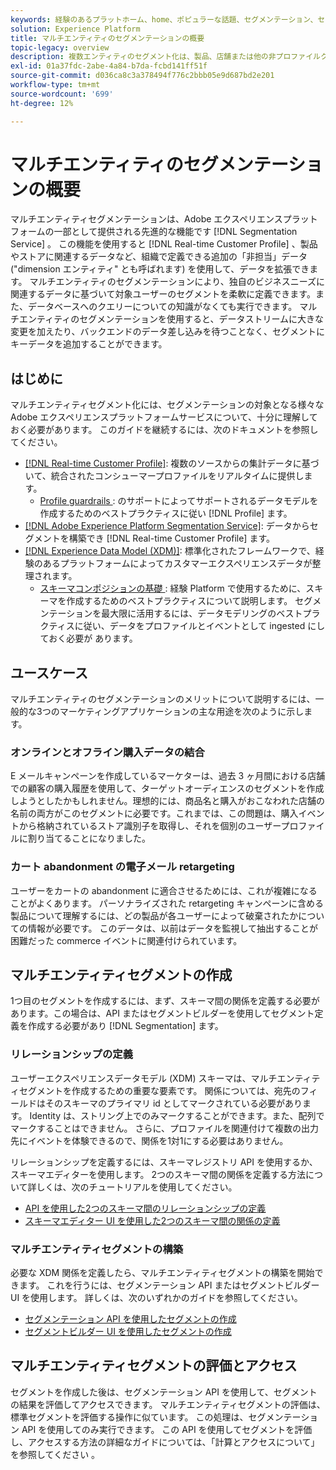 ```yaml
---
keywords: 経験のあるプラットホーム、home、ポピュラーな話題、セグメンテーション、セグメンテーション、セグメンテーション、segment、segment、segment、segment:セグメント、マルチエンティティセグメンテーション、マルチエンティティセグメント、マルチエンティティセグメント、
solution: Experience Platform
title: マルチエンティティのセグメンテーションの概要
topic-legacy: overview
description: 複数エンティティのセグメント化は、製品、店舗または他の非プロファイルクラスに基づいて、プロファイルデータを拡張する機能です。接続されると、追加のクラスのデータは、プロファイルスキーマにネイティブであるかのように使用できるようになります。
exl-id: 01a37fdc-2abe-4a84-b7da-fcbd141ff51f
source-git-commit: d036ca8c3a378494f776c2bbb05e9d687bd2e201
workflow-type: tm+mt
source-wordcount: '699'
ht-degree: 12%

---
```


# マルチエンティティのセグメンテーションの概要

マルチエンティティセグメンテーションは、Adobe エクスペリエンスプラットフォームの一部として提供される先進的な機能です [!DNL Segmentation Service] 。 この機能を使用すると [!DNL Real-time Customer Profile] 、製品やストアに関連するデータなど、組織で定義できる追加の「非担当」データ (&quot;dimension エンティティ&quot; とも呼ばれます) を使用して、データを拡張できます。 マルチエンティティのセグメンテーションにより、独自のビジネスニーズに関連するデータに基づいて対象ユーザーのセグメントを柔軟に定義できます。また、データベースへのクエリーについての知識がなくても実行できます。 マルチエンティティのセグメンテーションを使用すると、データストリームに大きな変更を加えたり、バックエンドのデータ差し込みを待つことなく、セグメントにキーデータを追加することができます。

## はじめに

マルチエンティティセグメント化には、セグメンテーションの対象となる様々な Adobe エクスペリエンスプラットフォームサービスについて、十分に理解しておく必要があります。 このガイドを継続するには、次のドキュメントを参照してください。

* [[!DNL Real-time Customer Profile]](../profile/home.md): 複数のソースからの集計データに基づいて、統合されたコンシューマープロファイルをリアルタイムに提供します。
   * [Profile guardrails ](../profile/guardrails.md) : のサポートによってサポートされるデータモデルを作成するためのベストプラクティスに従い [!DNL Profile] ます。
* [[!DNL Adobe Experience Platform Segmentation Service]](./home.md): データからセグメントを構築でき [!DNL Real-time Customer Profile] ます。
* [[!DNL Experience Data Model (XDM)]](../xdm/home.md): 標準化されたフレームワークで、経験のあるプラットフォームによってカスタマーエクスペリエンスデータが整理されます。
   * [スキーマコンポジションの基礎 ](../xdm/schema/composition.md#union) : 経験 Platform で使用するために、スキーマを作成するためのベストプラクティスについて説明します。 セグメンテーションを最大限に活用するには、データモデリングのベストプラクティスに従い、データをプロファイルとイベントとして ingested にしておく必要が [ ](../xdm/schema/best-practices.md) あります。

## ユースケース

マルチエンティティのセグメンテーションのメリットについて説明するには、一般的な3つのマーケティングアプリケーションの主な用途を次のように示します。

### オンラインとオフライン購入データの結合

E メールキャンペーンを作成しているマーケターは、過去 3 ヶ月間における店舗での顧客の購入履歴を使用して、ターゲットオーディエンスのセグメントを作成しようとしたかもしれません。理想的には、商品名と購入がおこなわれた店舗の名前の両方がこのセグメントに必要です。これまでは、この問題は、購入イベントから格納されているストア識別子を取得し、それを個別のユーザープロファイルに割り当てることになりました。

### カート abandonment の電子メール retargeting

ユーザーをカートの abandonment に適合させるためには、これが複雑になることがよくあります。 パーソナライズされた retargeting キャンペーンに含める製品について理解するには、どの製品が各ユーザーによって破棄されたかについての情報が必要です。 このデータは、以前はデータを監視して抽出することが困難だった commerce イベントに関連付けられています。

## マルチエンティティセグメントの作成

1つ目のセグメントを作成するには、まず、スキーマ間の関係を定義する必要があります。この場合は、API またはセグメントビルダーを使用してセグメント定義を作成する必要があり [!DNL Segmentation] ます。

### リレーションシップの定義

ユーザーエクスペリエンスデータモデル (XDM) スキーマは、マルチエンティティセグメントを作成するための重要な要素です。 関係については、宛先のフィールドはそのスキーマのプライマリ id としてマークされている必要があります。 Identity は、ストリング上でのみマークすることができます。また、配列でマークすることはできません。 さらに、プロファイルを関連付けて複数の出力先にイベントを体験できるので、関係を1対1にする必要はありません。

リレーションシップを定義するには、スキーマレジストリ API を使用するか、スキーマエディターを使用します。 2つのスキーマ間の関係を定義する方法について詳しくは、次のチュートリアルを使用してください。

* [API を使用した2つのスキーマ間のリレーションシップの定義](../xdm/tutorials/relationship-api.md)
* [スキーマエディター UI を使用した2つのスキーマ間の関係の定義](../xdm/tutorials/relationship-ui.md)

### マルチエンティティセグメントの構築

必要な XDM 関係を定義したら、マルチエンティティセグメントの構築を開始できます。 これを行うには、セグメンテーション API またはセグメントビルダー UI を使用します。 詳しくは、次のいずれかのガイドを参照してください。

* [セグメンテーション API を使用したセグメントの作成](./tutorials/create-a-segment.md)
* [セグメントビルダー UI を使用したセグメントの作成](./ui/overview.md)

## マルチエンティティセグメントの評価とアクセス

セグメントを作成した後は、セグメンテーション API を使用して、セグメントの結果を評価してアクセスできます。 マルチエンティティセグメントの評価は、標準セグメントを評価する操作に似ています。 この処理は、セグメンテーション API を使用してのみ実行できます。 この API を使用してセグメントを評価し、アクセスする方法の詳細なガイドについては、「計算とアクセスについて」を参照してください [ ](./tutorials/evaluate-a-segment.md) 。
